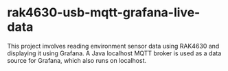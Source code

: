 # rak4630-usb-mqtt-grafana-live-data
This project involves reading environment sensor data using RAK4630 and displaying it using Grafana. A Java localhost MQTT broker is used as a data source for Grafana, which also runs on localhost.
